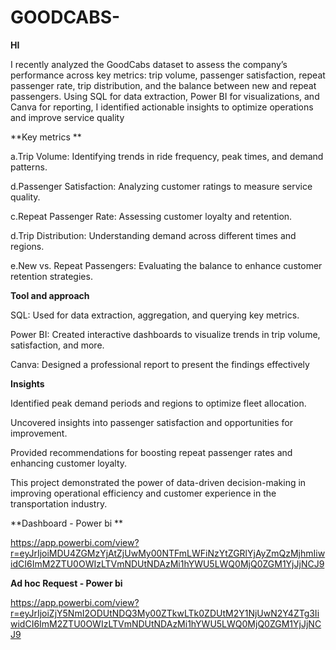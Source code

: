 # GOODCABS-
**HI**

I recently analyzed the GoodCabs dataset to assess the company’s performance across key metrics: trip volume, passenger satisfaction, repeat passenger rate, trip distribution, and the balance between new and repeat passengers. Using SQL for data extraction, Power BI for visualizations, and Canva for reporting, I identified actionable insights to optimize operations and improve service quality

**Key metrics **

a.Trip Volume: Identifying trends in ride frequency, peak times, and demand patterns.

d.Passenger Satisfaction: Analyzing customer ratings to measure service quality.

c.Repeat Passenger Rate: Assessing customer loyalty and retention.

d.Trip Distribution: Understanding demand across different times and regions.

e.New vs. Repeat Passengers: Evaluating the balance to enhance customer retention strategies.

**Tool and approach**

SQL: Used for data extraction, aggregation, and querying key metrics.

Power BI: Created interactive dashboards to visualize trends in trip volume, satisfaction, and more.

Canva: Designed a professional report to present the findings effectively

**Insights**

Identified peak demand periods and regions to optimize fleet allocation.

Uncovered insights into passenger satisfaction and opportunities for improvement.

Provided recommendations for boosting repeat passenger rates and enhancing customer loyalty.

This project demonstrated the power of data-driven decision-making in improving operational efficiency and customer experience in the transportation industry.

**Dashboard - Power bi **

https://app.powerbi.com/view?r=eyJrIjoiMDU4ZGMzYjAtZjUwMy00NTFmLWFiNzYtZGRlYjAyZmQzMjhmIiwidCI6ImM2ZTU0OWIzLTVmNDUtNDAzMi1hYWU5LWQ0MjQ0ZGM1YjJjNCJ9

**Ad hoc Request - Power bi**

https://app.powerbi.com/view?r=eyJrIjoiZjY5NmI2ODUtNDQ3My00ZTkwLTk0ZDUtM2Y1NjUwN2Y4ZTg3IiwidCI6ImM2ZTU0OWIzLTVmNDUtNDAzMi1hYWU5LWQ0MjQ0ZGM1YjJjNCJ9




